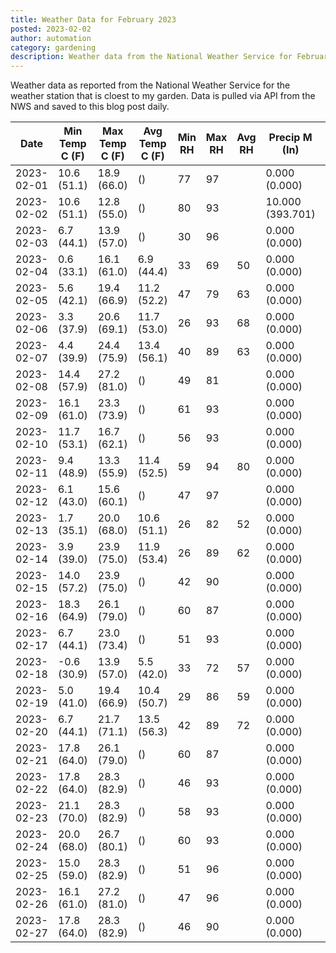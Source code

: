 ```yaml
---
title: Weather Data for February 2023
posted: 2023-02-02
author: automation
category: gardening
description: Weather data from the National Weather Service for February 2023
---
```


Weather data as reported from the National Weather Service for the weather station 
that is cloest to my garden. Data is pulled via API from the NWS and saved to this 
blog post daily.

|Date|Min Temp C (F)|Max Temp C (F)|Avg Temp C (F)|Min RH|Max RH|Avg RH|Precip M (In)|Avg Precip/Hr|
|---|---|---|---|---|---|---|---|---|
|2023-02-01|10.6 (51.1)|18.9 (66.0)| ()|77|97||0.000 (0.000)|0.000 (0.000)|
|2023-02-02|10.6 (51.1)|12.8 (55.0)| ()|80|93||10.000 (393.701)|10.641 (10.641)|
|2023-02-03|6.7 (44.1)|13.9 (57.0)| ()|30|96||0.000 (0.000)|0.000 (0.000)|
|2023-02-04|0.6 (33.1)|16.1 (61.0)|6.9 (44.4)|33|69|50|0.000 (0.000)|0.000 (0.000)|
|2023-02-05|5.6 (42.1)|19.4 (66.9)|11.2 (52.2)|47|79|63|0.000 (0.000)|0.000 (0.000)|
|2023-02-06|3.3 (37.9)|20.6 (69.1)|11.7 (53.0)|26|93|68|0.000 (0.000)|0.000 (0.000)|
|2023-02-07|4.4 (39.9)|24.4 (75.9)|13.4 (56.1)|40|89|63|0.000 (0.000)|0.000 (0.000)|
|2023-02-08|14.4 (57.9)|27.2 (81.0)| ()|49|81||0.000 (0.000)|0.000 (0.000)|
|2023-02-09|16.1 (61.0)|23.3 (73.9)| ()|61|93||0.000 (0.000)|0.000 (0.000)|
|2023-02-10|11.7 (53.1)|16.7 (62.1)| ()|56|93||0.000 (0.000)|0.000 (0.000)|
|2023-02-11|9.4 (48.9)|13.3 (55.9)|11.4 (52.5)|59|94|80|0.000 (0.000)|0.000 (0.000)|
|2023-02-12|6.1 (43.0)|15.6 (60.1)| ()|47|97||0.000 (0.000)|0.000 (0.000)|
|2023-02-13|1.7 (35.1)|20.0 (68.0)|10.6 (51.1)|26|82|52|0.000 (0.000)|0.000 (0.000)|
|2023-02-14|3.9 (39.0)|23.9 (75.0)|11.9 (53.4)|26|89|62|0.000 (0.000)|0.000 (0.000)|
|2023-02-15|14.0 (57.2)|23.9 (75.0)| ()|42|90||0.000 (0.000)|0.000 (0.000)|
|2023-02-16|18.3 (64.9)|26.1 (79.0)| ()|60|87||0.000 (0.000)|0.000 (0.000)|
|2023-02-17|6.7 (44.1)|23.0 (73.4)| ()|51|93||0.000 (0.000)|0.000 (0.000)|
|2023-02-18|-0.6 (30.9)|13.9 (57.0)|5.5 (42.0)|33|72|57|0.000 (0.000)|0.000 (0.000)|
|2023-02-19|5.0 (41.0)|19.4 (66.9)|10.4 (50.7)|29|86|59|0.000 (0.000)|0.000 (0.000)|
|2023-02-20|6.7 (44.1)|21.7 (71.1)|13.5 (56.3)|42|89|72|0.000 (0.000)|0.000 (0.000)|
|2023-02-21|17.8 (64.0)|26.1 (79.0)| ()|60|87||0.000 (0.000)|0.000 (0.000)|
|2023-02-22|17.8 (64.0)|28.3 (82.9)| ()|46|93||0.000 (0.000)|0.000 (0.000)|
|2023-02-23|21.1 (70.0)|28.3 (82.9)| ()|58|93||0.000 (0.000)|0.000 (0.000)|
|2023-02-24|20.0 (68.0)|26.7 (80.1)| ()|60|93||0.000 (0.000)|0.000 (0.000)|
|2023-02-25|15.0 (59.0)|28.3 (82.9)| ()|51|96||0.000 (0.000)|0.000 (0.000)|
|2023-02-26|16.1 (61.0)|27.2 (81.0)| ()|47|96||0.000 (0.000)|0.000 (0.000)|
|2023-02-27|17.8 (64.0)|28.3 (82.9)| ()|46|90||0.000 (0.000)|0.000 (0.000)|
